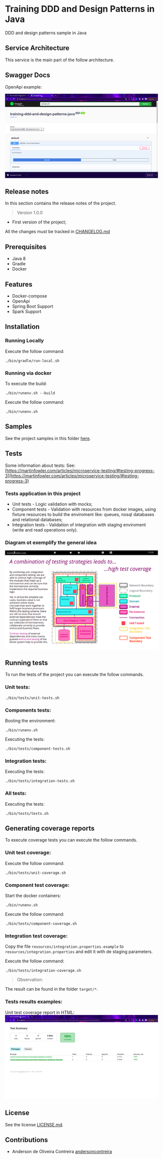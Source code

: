 # Training DDD and Design Patterns in Java
DDD and design patterns sample in Java

## Service Architecture
This service is the main part of the follow architecture.

[comment]: <> (![Architecture]&#40;docs/ddd_arch.png&#41;)

## Swagger Docs
OpenApi example:

![Swagger OpenApi](docs/openapi.png)

## Release notes

In this section contains the release notes of the project.

> Version 1.0.0

* First version of the project;

All the changes must be tracked in [CHANGELOG.md](CHANGELOG.md)

## Prerequisites
- Java 8
- Gradle
- Docker

## Features
- Docker-compose
- OpenApi
- Spring Boot Support
- Spark Support

## Installation

### Running Locally
Execute the follow command:
```
./bin/gradle/run-local.sh
```
### Running via docker
To execute the build:
```
./bin/runenv.sh --build
```

Execute the follow command:
```
./bin/runenv.sh
```

## Samples
See the project samples in this folder [here](samples).


## Tests
Some information about tests:
See: [https://martinfowler.com/articles/microservice-testing/#testing-progress-3](https://martinfowler.com/articles/microservice-testing/#testing-progress-3)

### Tests application in this project
- Unit tests - Logic validation with mocks;
- Component tests - Validation with resources from docker images, using fixture resources to build the enviroment like:
  queues, nosql databases and relational databases;
- Integration tests - Validation of integration with staging enviroment (write and read operations only).

### Diagram ot exemplify the general idea
![Test Strategies](docs/test-strategies.png)

## Running tests
To run the tests of the project you can execute the follow commands.

### Unit tests:
 ```
./bin/tests/unit-tests.sh
 ``` 
### Components tests:
Booting the environment:
 ```
./bin/runenv.sh
```
Executing the tests:
 ```
./bin/tests/component-tests.sh
```
### Integration tests:
Executing the tests:
 ```
./bin/tests/integration-tests.sh
```
### All tests:
Executing the tests:
```
./bin/tests/tests.sh 
 ```

## Generating coverage reports
To execute coverage tests you can execute the follow commands.

### Unit test coverage:
Execute the follow command:
``` 
./bin/tests/unit-coverage.sh
``` 

### Component test coverage:

Start the docker containers:
``` 
./bin/runenv.sh
```

Execute the follow command:
``` 
./bin/tests/component-coverage.sh
```

### Integration test coverage:

Copy the file `resources/integration.properties.example` to
`resources/integration.properties` and edit it with de staging parameters.

Execute the follow command:
``` 
./bin/tests/integration-coverage.sh
```
> Observation:

The result can be found in the folder `target/*`.


### Tests results examples:

[comment]: <> (Unit test console:)

[comment]: <> (![Unittest]&#40;docs/unittest.png&#41;)
Unit test coverage report in HTML:
![Unittest](docs/coverage.png)
## License
See the license [LICENSE.md](LICENSE.md).

## Contributions
* Anderson de Oliveira Contreira [andersoncontreira](https://github.com/andersoncontreira)